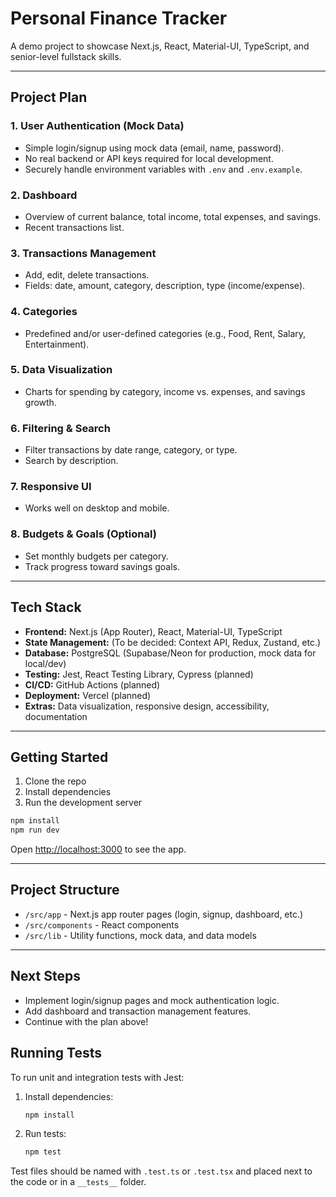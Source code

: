 # Personal Finance Tracker

A demo project to showcase Next.js, React, Material-UI, TypeScript, and senior-level fullstack skills.

---

## Project Plan

### 1. User Authentication (Mock Data)
- Simple login/signup using mock data (email, name, password).
- No real backend or API keys required for local development.
- Securely handle environment variables with `.env` and `.env.example`.

### 2. Dashboard
- Overview of current balance, total income, total expenses, and savings.
- Recent transactions list.

### 3. Transactions Management
- Add, edit, delete transactions.
- Fields: date, amount, category, description, type (income/expense).

### 4. Categories
- Predefined and/or user-defined categories (e.g., Food, Rent, Salary, Entertainment).

### 5. Data Visualization
- Charts for spending by category, income vs. expenses, and savings growth.

### 6. Filtering & Search
- Filter transactions by date range, category, or type.
- Search by description.

### 7. Responsive UI
- Works well on desktop and mobile.

### 8. Budgets & Goals (Optional)
- Set monthly budgets per category.
- Track progress toward savings goals.

---

## Tech Stack

- **Frontend:** Next.js (App Router), React, Material-UI, TypeScript
- **State Management:** (To be decided: Context API, Redux, Zustand, etc.)
- **Database:** PostgreSQL (Supabase/Neon for production, mock data for local/dev)
- **Testing:** Jest, React Testing Library, Cypress (planned)
- **CI/CD:** GitHub Actions (planned)
- **Deployment:** Vercel (planned)
- **Extras:** Data visualization, responsive design, accessibility, documentation

---

## Getting Started

1. Clone the repo
2. Install dependencies
3. Run the development server

```bash
npm install
npm run dev
```

Open [http://localhost:3000](http://localhost:3000) to see the app.

---

## Project Structure

- `/src/app` - Next.js app router pages (login, signup, dashboard, etc.)
- `/src/components` - React components
- `/src/lib` - Utility functions, mock data, and data models

---

## Next Steps

- Implement login/signup pages and mock authentication logic.
- Add dashboard and transaction management features.
- Continue with the plan above!

## Running Tests

To run unit and integration tests with Jest:

1. Install dependencies:
   ```bash
   npm install
   ```
2. Run tests:
   ```bash
   npm test
   ```

Test files should be named with `.test.ts` or `.test.tsx` and placed next to the code or in a `__tests__` folder.
